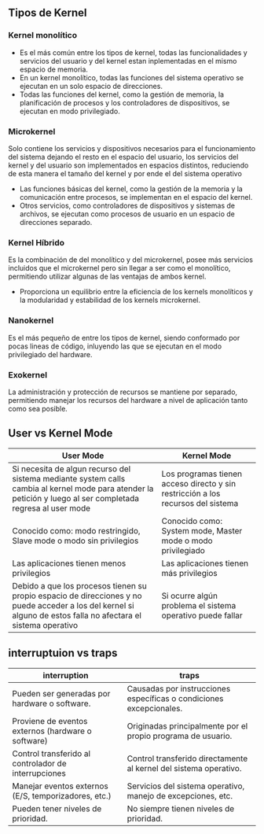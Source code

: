 ## Tipos de Kernel
### Kernel monolítico
- Es el más común entre los tipos de kernel, todas las funcionalidades y servicios del usuario y del kernel estan inplementadas en el mismo espacio de memoria.
- En un kernel monolítico, todas las funciones del sistema operativo se ejecutan en un solo espacio de direcciones.
- Todas las funciones del kernel, como la gestión de memoria, la planificación de procesos y los controladores de dispositivos, se ejecutan en modo privilegiado.
### Microkernel
Solo contiene los servicios y dispositivos necesarios para el funcionamiento del sistema dejando el resto en el espacio del usuario, los servicios del kernel y del usuario son implementados en espacios distintos, reduciendo de esta manera el tamaño del kernel y por ende el del sistema operativo
- Las funciones básicas del kernel, como la gestión de la memoria y la comunicación entre procesos, se implementan en el espacio del kernel.
- Otros servicios, como controladores de dispositivos y sistemas de archivos, se ejecutan como procesos de usuario en un espacio de direcciones separado.
### Kernel Híbrido
Es la combinación de del monolítico y del microkernel, posee más servicios incluidos que el microkernel pero sin llegar a ser como el monolítico, permitiendo utilizar algunas de las ventajas de ambos kernel.
- Proporciona un equilibrio entre la eficiencia de los kernels monolíticos y la modularidad y estabilidad de los kernels microkernel.
### Nanokernel
Es el más pequeño de entre los tipos de kernel, siendo conformado por pocas lineas de código, inluyendo las que se ejecutan en el modo privilegiado del hardware.
### Exokernel
La administración y protección de recursos se mantiene por separado, permitiendo manejar los recursos del hardware a nivel de aplicación tanto como sea posible.
## User vs Kernel Mode
|User Mode|Kernel Mode|
|--------|--------|
|    Si necesita de algun recurso del sistema mediante system calls cambia al kernel mode para atender la petición y luego al ser completada regresa al user mode   |    Los programas tienen acceso directo y sin restricción a los recursos del sistema    |
|     Conocido como: modo restringido, Slave mode o modo sin privilegios    |    Conocido como: System mode, Master mode o modo privilegiado    |
|     Las aplicaciones tienen menos privilegios    |    Las aplicaciones tienen más privilegios    |
|     Debido a que los procesos tienen su propio espacio de direcciones y no puede acceder a los del kernel si alguno de estos falla no afectara el sistema operativo    |    Si ocurre algún problema el sistema operativo puede fallar    |
## interruptuion vs traps

|interruption|traps|
|--------|--------|
|    Pueden ser generadas por hardware o software.   |    Causadas por instrucciones específicas o condiciones excepcionales.    |
|     	Proviene de eventos externos (hardware o software)    |    Originadas principalmente por el propio programa de usuario.    |
|     Control transferido al controlador de interrupciones    |    Control transferido directamente al kernel del sistema operativo.    |
|     Manejar eventos externos (E/S, temporizadores, etc.)    |    Servicios del sistema operativo, manejo de excepciones, etc.    |
|     Pueden tener niveles de prioridad.    |    No siempre tienen niveles de prioridad.    |
